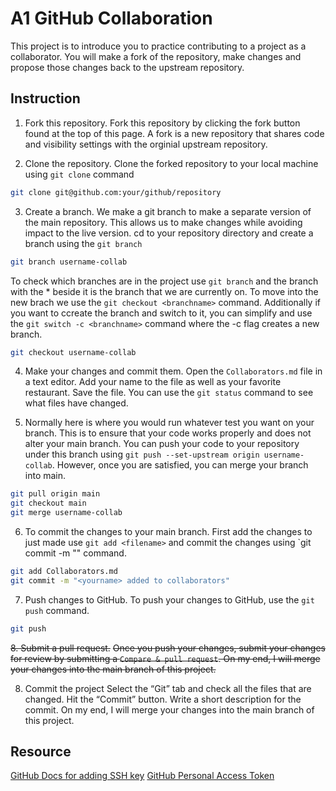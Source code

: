 # A1 GitHub Collaboration
This project is to introduce you to practice contributing to a project as a collaborator. You will make a fork of the repository, make changes and propose those changes back to the upstream repository. 

## Instruction
1. Fork this repository.
Fork this repository by clicking the fork button found at the top of this page. 
A fork is a new repository that shares code and visibility settings with the orginial upstream repository. 

2. Clone the repository.
Clone the forked repository to your local machine using `git clone` command
```bash
git clone git@github.com:your/github/repository
```

3. Create a branch.
We make a git branch to make a separate version of the main repository. This allows us to make changes while avoiding impact to the live version.
cd to your repository directory and create a branch using the `git branch`
```bash
git branch username-collab
```

To check which branches are in the project use `git branch` and the branch with the * beside it is the branch that we are currently on. To move into the new brach we use the `git checkout <branchname>` command. Additionally if you want to ccreate the branch and switch to it, you can simplify and use the `git switch -c <branchname>` command where the -c flag creates a new branch.
```bash
git checkout username-collab
```

4. Make your changes and commit them.
Open the `Collaborators.md` file in a text editor. Add your name to the file as well as your favorite restaurant. Save the file. You can use the `git status` command to see what files have changed.

5. Normally here is where you would run whatever test you want on your branch. This is to ensure that your code works properly and does not alter your main branch. You can push your code to your repository under this branch using `git push --set-upstream origin username-collab`. However, once you are satisfied, you can merge your branch into main.
```bash
git pull origin main
git checkout main
git merge username-collab
```

6. To commit the changes to your main branch. First add the changes to just made use `git add <filename>` and commit the changes using `git commit -m "<message>" command.
```bash
git add Collaborators.md
git commit -m "<yourname> added to collaborators"
```

7. Push changes to GitHub.
To push your changes to GitHub, use the `git push` command.
```bash
git push
```

~~8. Submit a pull request.~~
~~Once you push your changes, submit your changes for  review by  submitting a `Compare & pull request`. On my end, I  will merge your changes into the main branch of this project.~~

8. Commit the project
Select the “Git” tab and check all the files that are changed. Hit the “Commit” button. Write a short description for the commit. On my end, I  will merge your changes into the main branch of this project.


## Resource
[GitHub Docs for adding SSH key](https://docs.github.com/en/authentication/connecting-to-github-with-ssh/adding-a-new-ssh-key-to-your-github-account)
[GitHub Personal Access Token](https://docs.github.com/en/enterprise-server@3.9/authentication/keeping-your-account-and-data-secure/managing-your-personal-access-tokens)
